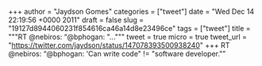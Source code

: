 
+++
author = "Jaydson Gomes"
categories = ["tweet"]
date = "Wed Dec 14 22:19:56 +0000 2011"
draft = false
slug = "19127d8944060231f854616ca46a14d8e23496ce"
tags = ["tweet"]
title = """RT @nebiros: “@bphogan: "..."""
tweet = true
micro = true
tweet_url = "https://twitter.com/jaydson/status/147078393500938240"
+++
RT @nebiros: “@bphogan: 'Can write code" != "software developer."”
